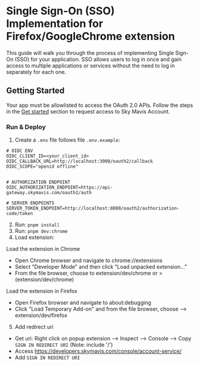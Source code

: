 # Single Sign-On (SSO) Implementation for Firefox/GoogleChrome extension

This guide will walk you through the process of implementing Single Sign-On (SSO) for your application. SSO allows users to log in once and gain access to multiple applications or services without the need to log in separately for each one.

## Getting Started

Your app must be allowlisted to access the OAuth 2.0 APIs. Follow the steps in the [Get started](https://docs.skymavis.com/docs/sma-get-started#get-started) section to request access to Sky Mavis Account.

### Run & Deploy

1. Create a `.env` file follows file `.env.example`:

```
# OIDC ENV
OIDC_CLIENT_ID=<your_client_id>
OIDC_CALLBACK_URL=http://localhost:3000/oauth2/callback
OIDC_SCOPE="openid offline"


# AUTHORIZATION ENDPOINT
OIDC_AUTHORIZATION_ENDPOINT=https://api-gateway.skymavis.com/oauth2/auth

# SERVER ENDPOINTS
SERVER_TOKEN_ENDPOINT=http://localhost:8080/oauth2/authorization-code/token
```

2. Run: `pnpm install`
3. Run: `pnpm dev:chrome`
4. Load extension:

  Load the extension in Chrome

- Open Chrome browser and navigate to chrome://extensions
- Select "Developer Mode" and then click "Load unpacked extension..."
- From the file browser, choose to extension/dev/chrome or > (extension/dev/chrome)

 Load the extension in Firefox

- Open Firefox browser and navigate to about:debugging
- Click "Load Temporary Add-on" and from the file browser, choose --> extension/dev/firefox

5. Add redirect uri

- Get uri: Right click on popup extension --> Inspect --> Console -->  Copy `SIGN IN REDIRECT URI` (Note: include '/')
- Access <https://developers.skymavis.com/console/account-service/>
- Add `SIGN IN REDIRECT URI`

